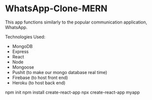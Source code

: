 # WhatsApp-Clone-MERN

This app functions similarly to the popular communication application, WhatsApp.   

Technologies Used:

- MongoDB
- Express
- React
- Node
- Mongoose
- Pushit (to make our mongo database real time)
- Firebase (to host front end)
- Heroku (to host back end)


npm init
npm install create-react-app
npx create-react-app myapp